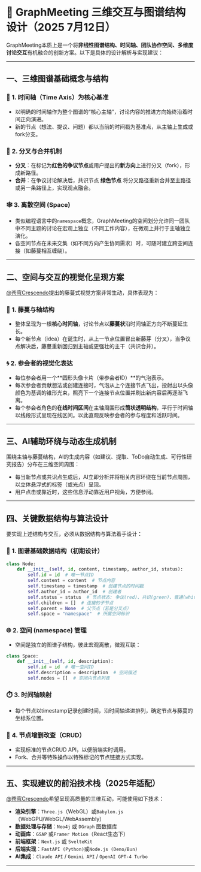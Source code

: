# 🌌 GraphMeeting 三维交互与图谱结构设计（2025 7月12日）

GraphMeeting本质上是一个将**非线性图谱结构、时间轴、团队协作空间、多维度讨论交互**有机融合的创新方案。以下是具体的设计解析与实现建议：

---

## 一、三维图谱基础概念与结构

### 📍 **1. 时间轴（Time Axis）为核心基准**

* 以明确的时间轴作为整个图谱的“核心主轴”，讨论内容的推进方向始终沿着时间正向演进。
* 新的节点（想法、提议、问题）都以当前的时间戳为基准点，从主轴上生成或fork分支。

### 🌳 **2. 分叉与合并机制**

* **分叉**：在标记为**红色的争议节点**或用户提出的**新方向**上进行分叉（fork），形成新路径。
* **合并**：在争议讨论解决后，共识节点 **绿色节点** 将分叉路径重新合并至主路径或另一条路径上，实现观点融合。

### 🕸️ **3. 离散空间 (Space)**

* 类似编程语言中的`namespace`概念，GraphMeeting的空间划分允许同一团队中不同主题的讨论在宏观上独立（不同工作内容），在微观上并行于主轴独立演化。
* 各空间节点在未来交集（如不同方向产生协同需求）时，可随时建立跨空间连接（如藤蔓相互缠绕）。

---

## 二、空间与交互的视觉化呈现方案

[@苍穹Crescendo](https://space.bilibili.com/3546656385534288/dynamic)提出的藤蔓式视觉方案非常生动，具体表现为：

### 🌿 **1. 藤蔓与轴结构**

* 整体呈现为一根**核心时间轴**，讨论节点以**藤蔓状**沿时间轴正方向不断蔓延生长。
* 每个新节点（idea）在诞生时，从上一节点位置冒出新藤芽（分叉），当争议点解决后，藤蔓重新回归到主轴或更强壮的主干（共识合并）。

### 🌀 **2. 参会者的视觉化表达**

* 每位参会者用一个\*\*圆形头像卡片（带参会者ID）\*\*的气泡表示。
* 每次参会者贡献想法或创建连接时，气泡从上个连接节点飞出，投射出以头像颜色为基调的锥形光束，照亮下一个连接节点位置并刷出新内容后再逐渐飞离。
* 每个参会者角色的**在线时间区间**在主轴周围形成**筒状透明结构**，平行于时间轴以线段形式呈现在线区间。以此直观反映参会者的参与程度和活跃时间。

---

## 三、AI辅助环绕与动态生成机制

围绕主轴与藤蔓结构，AI的生成内容（如建议、提取、ToDo自动生成、可行性研究报告）分布在三维空间周围：

* 每当新节点或共识点生成后，AI立即分析并将相关内容环绕在当前节点周围，以立体悬浮式的标签（或光点）呈现。
* 用户点击或靠近时，这些信息浮动靠近用户视角，方便参阅。

---

## 四、关键数据结构与算法设计

要实现上述结构与交互，必须从数据结构与算法着手设计：

### 🔗 **1. 图谱基础数据结构（初期设计）**

```python
class Node:
    def __init__(self, id, content, timestamp, author_id, status):
        self.id = id  # 唯一节点ID
        self.content = content  # 节点内容
        self.timestamp = timestamp  # 创建节点的时间戳
        self.author_id = author_id  # 创建者
        self.status = status  # 节点状态: 争议(red)、共识(green)、普通(white)
        self.children = []  # 连接的子节点
        self.parent = None  # 父节点（若是分叉点）
        self.space = "namespace"  # 所属空间标识
```

### 🌐 **2. 空间 (namespace) 管理**

* 空间是独立的图谱子结构，彼此宏观离散，微观互联：

```python
class Space:
    def __init__(self, id, description):
        self.id = id  # 唯一空间ID
        self.description = description  # 空间描述
        self.nodes = []  # 空间内节点列表
```

### ⏱️ **3. 时间轴映射**

* 每个节点以timestamp记录创建时间，沿时间轴递进排列，确定节点与藤蔓的坐标系位置。

### 🔄 **4. 节点增删改查（CRUD）**

* 实现标准的节点CRUD API，以便前端实时调用。
* Fork、合并等特殊操作以特殊标记的节点链接方式实现。

---



## 五、实现建议的前沿技术栈（2025年适配）

[@苍穹Crescendo](https://space.bilibili.com/3546656385534288/dynamic)希望呈现高质量的三维互动，可能使用如下技术：

* **渲染引擎**：`Three.js`（WebGL）或`Babylon.js`（WebGPU/WebGL/WebAssembly）
* **数据处理与存储**：`Neo4j` 或 `DGraph` 图数据库
* **动画库**：`GSAP` 或`Framer Motion`（React生态下）
* **前端框架**：`Next.js` 或 `SvelteKit`
* **后端实现**：`FastAPI (Python)`或`Node.js (Deno/Bun)`
* **AI集成**：`Claude API` / `Gemini API` / `OpenAI GPT-4 Turbo`

---

